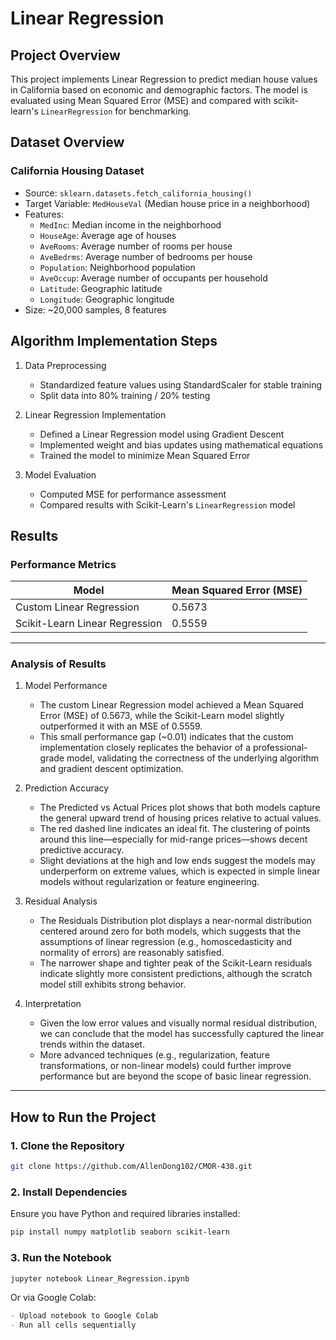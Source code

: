# Linear Regression

## Project Overview
This project implements Linear Regression to predict median house values in California based on economic and demographic factors. The model is evaluated using Mean Squared Error (MSE) and compared with scikit-learn's `LinearRegression` for benchmarking.

## Dataset Overview
### California Housing Dataset
- Source: `sklearn.datasets.fetch_california_housing()`
- Target Variable: `MedHouseVal` (Median house price in a neighborhood)
- Features:
  - `MedInc`: Median income in the neighborhood
  - `HouseAge`: Average age of houses
  - `AveRooms`: Average number of rooms per house
  - `AveBedrms`: Average number of bedrooms per house
  - `Population`: Neighborhood population
  - `AveOccup`: Average number of occupants per household
  - `Latitude`: Geographic latitude
  - `Longitude`: Geographic longitude
- Size: ~20,000 samples, 8 features

## Algorithm Implementation Steps
1. Data Preprocessing
   - Standardized feature values using StandardScaler for stable training
   - Split data into 80% training / 20% testing

2. Linear Regression Implementation
   - Defined a Linear Regression model using Gradient Descent
   - Implemented weight and bias updates using mathematical equations
   - Trained the model to minimize Mean Squared Error

3. Model Evaluation
   - Computed MSE for performance assessment
   - Compared results with Scikit-Learn's `LinearRegression` model


## Results
### Performance Metrics
| Model                     | Mean Squared Error (MSE) |
|---------------------------|--------------------------|
| Custom Linear Regression  | 0.5673                   |
| Scikit-Learn Linear Regression | 0.5559              |

---

### Analysis of Results

1. Model Performance
   - The custom Linear Regression model achieved a Mean Squared Error (MSE) of 0.5673, while the Scikit-Learn model slightly outperformed it with an MSE of 0.5559.
   - This small performance gap (~0.01) indicates that the custom implementation closely replicates the behavior of a professional-grade model, validating the correctness of the underlying algorithm and gradient descent optimization.

2. Prediction Accuracy
   - The Predicted vs Actual Prices plot shows that both models capture the general upward trend of housing prices relative to actual values.
   - The red dashed line indicates an ideal fit. The clustering of points around this line—especially for mid-range prices—shows decent predictive accuracy.
   - Slight deviations at the high and low ends suggest the models may underperform on extreme values, which is expected in simple linear models without regularization or feature engineering.

3. Residual Analysis
   - The Residuals Distribution plot displays a near-normal distribution centered around zero for both models, which suggests that the assumptions of linear regression (e.g., homoscedasticity and normality of errors) are reasonably satisfied.
   - The narrower shape and tighter peak of the Scikit-Learn residuals indicate slightly more consistent predictions, although the scratch model still exhibits strong behavior.

4. Interpretation
   - Given the low error values and visually normal residual distribution, we can conclude that the model has successfully captured the linear trends within the dataset.
   - More advanced techniques (e.g., regularization, feature transformations, or non-linear models) could further improve performance but are beyond the scope of basic linear regression.

---

## How to Run the Project
### 1. Clone the Repository
```bash
git clone https://github.com/AllenDong102/CMOR-438.git
```

### 2. Install Dependencies
Ensure you have Python and required libraries installed:
```bash
pip install numpy matplotlib seaborn scikit-learn
```

### 3. Run the Notebook
```bash
jupyter notebook Linear_Regression.ipynb
```

Or via Google Colab:
```markdown
- Upload notebook to Google Colab
- Run all cells sequentially
```
